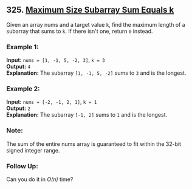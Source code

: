 ## 325. [Maximum Size Subarray Sum Equals k](https://leetcode.com/problems/maximum-size-subarray-sum-equals-k/)

Given an array nums and a target value `k`, find the maximum length of a subarray that sums to `k`. If there isn't one, return `0` instead.

### Example 1:
**Input:** `nums = [1, -1, 5, -2, 3]`, `k = 3`  
**Output:** `4`  
**Explanation:** The subarray `[1, -1, 5, -2]` sums to `3` and is the longest.

### Example 2:
**Input:** `nums = [-2, -1, 2, 1]`, `k = 1`  
**Output:** `2`  
**Explanation:** The subarray `[-1, 2]` sums to `1` and is the longest.

### Note:
The sum of the entire nums array is guaranteed to fit within the 32-bit signed integer range.

### Follow Up:
Can you do it in _O(n)_ time?

